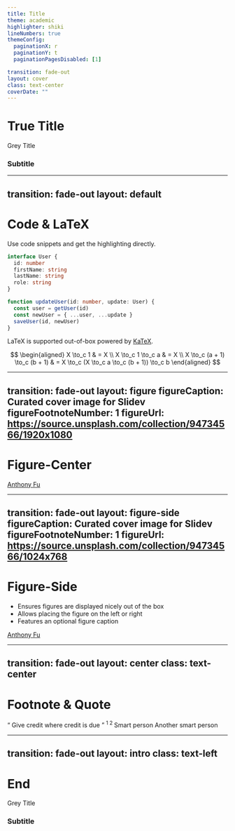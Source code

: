 ```yaml
---
title: Title
theme: academic
highlighter: shiki
lineNumbers: true
themeConfig:
  paginationX: r
  paginationY: t
  paginationPagesDisabled: [1]

transition: fade-out
layout: cover
class: text-center
coverDate: ""
---
```


<link rel="stylesheet" href="/global.css">

<h1 class="sink"> True Title </h1>

Grey Title

### Subtitle

---
transition: fade-out
layout: default
---

# Code & LaTeX

Use code snippets and get the highlighting directly.

```ts {all|1-6|8-12|all}
interface User {
  id: number
  firstName: string
  lastName: string
  role: string
}

function updateUser(id: number, update: User) {
  const user = getUser(id)
  const newUser = { ...user, ...update }
  saveUser(id, newUser)
}
```

LaTeX is supported out-of-box powered by [KaTeX](https://katex.org/).

$$
\begin{aligned}
X \to_c 1 & = X \\
X \to_c 1 \to_c a & = X \\
X \to_c (a + 1) \to_c (b + 1) & = X \to_c (X \to_c a \to_c (b + 1)) \to_c b
\end{aligned}
$$

---
transition: fade-out
layout: figure
figureCaption: Curated cover image for Slidev
figureFootnoteNumber: 1
figureUrl: https://source.unsplash.com/collection/94734566/1920x1080
---

# Figure-Center

<Footnotes separator>
  <Footnote :number=1>
    <a
      href="https://unsplash.com/collections/94734566/slidev"
      rel="noreferrer"
      target="_blank"
    >
      Anthony Fu
    </a>
  </Footnote>
</Footnotes>

---
transition: fade-out
layout: figure-side
figureCaption: Curated cover image for Slidev
figureFootnoteNumber: 1
figureUrl: https://source.unsplash.com/collection/94734566/1024x768
---

# Figure-Side

- Ensures figures are displayed nicely out of the box
- Allows placing the figure on the left or right
- Features an optional figure caption

<Footnotes separator>
  <Footnote :number=1>
    <a
      href="https://unsplash.com/collections/94734566/slidev"
      rel="noreferrer"
      target="_blank"
    >
      Anthony Fu
    </a>
  </Footnote>
</Footnotes>

---
transition: fade-out
layout: center
class: text-center
---

# Footnote & Quote

<span class="font-extralight">
  <q> Give credit where credit is due </q>
  <sup> 1 </sup>
  <sup> 2 </sup>
</span>

<Footnotes separator>
  <Footnote :number=1>
    Smart person
  </Footnote>
  <Footnote :number=2>
    Another smart person
  </Footnote>
</Footnotes>

---
transition: fade-out
layout: intro
class: text-left
---

<h1 class="sink"> End </h1>

Grey Title

### Subtitle
